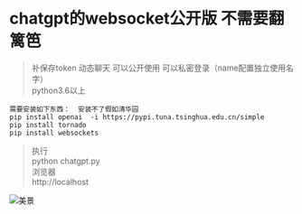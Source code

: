 # chatgpt的websocket公开版   不需要翻篱笆 
>补保存token   动态聊天 
>可以公开使用   可以私密登录（name配置独立使用名字）  
>python3.6以上  

`需要安装如下东西：  安装不了假如清华园`  
`pip install openai  -i https://pypi.tuna.tsinghua.edu.cn/simple`  
`pip install tornado`  
`pip install websockets`  
>执行  
python chatgpt.py  
浏览器  
http://localhost  

![美景](https://github.com/fly2014/chatgpt-websocket/blob/master/static/nmlgb.jpg)
